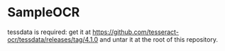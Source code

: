 # SampleOCR

tessdata is required: get it at https://github.com/tesseract-ocr/tessdata/releases/tag/4.1.0 and untar it at the root of this repository.
